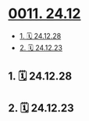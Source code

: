 # [0011. 24.12](https://github.com/tnotesjs/TNotes.footprints/tree/main/notes/0011.%2024.12)

<!-- region:toc -->

- [1. 🗓 24.12.28](#1--241228)
- [2. 🗓 24.12.23](#2--241223)

<!-- endregion:toc -->

## 1. 🗓 24.12.28

<Footprints :times="[2024, 12, 28]">
  <template #text-area>
    <p>📚 《女人的胜利》余华</p>
    <p>✍️ 书摘</p>
    <p>男人最喜欢发誓，他们的誓言和狗叫没什么两样，你不要相信。</p>
    <p>垂头丧气、气势汹汹。</p>
    <p>女人的胜利</p>
    <p>老婆发现老公外遇，最后在小三面前跟老公接吻宣告胜利。</p>
    <p>老婆结婚后疏远自己的圈子，几乎完全融入了老公的圈子，遇到了不公的待遇时非常被动。</p>
    <p>蹦蹦跳跳的游戏</p>
    <p>一位母亲在她的孩子快要嗝屁前，是如何陪伴她的孩子的。</p>
  </template>
</Footprints>

## 2. 🗓 24.12.23

<Footprints :times="[2024, 12, 23, 8, 14]">
  <template #text-area>
    <p>地铁</p>
    <p>围城</p>
    <p>里面的人想出来</p>
    <p>外面的人想进去</p>
  </template>
</Footprints>
